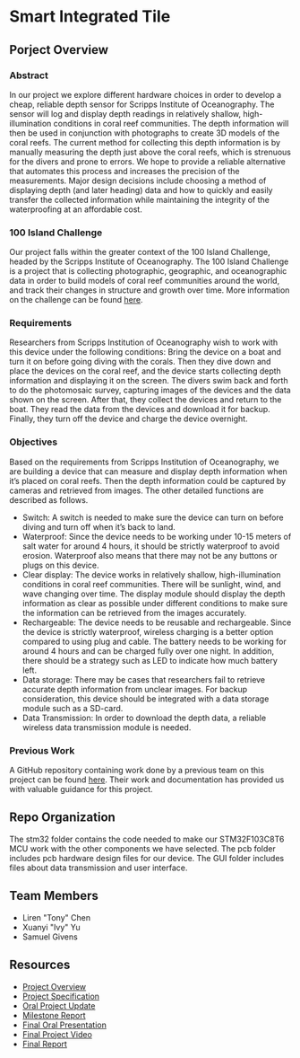 # Smart Integrated Tile
## Porject Overview
### Abstract
In our project we explore different hardware choices in order to develop a cheap, reliable depth sensor for Scripps Institute of Oceanography. The sensor will log and display depth readings in relatively shallow, high-illumination conditions in coral reef communities. The depth information will then be used in conjunction with photographs to create 3D models of the coral reefs. The current method for collecting this depth information is by manually measuring the depth just above the coral reefs, which is strenuous for the divers and prone to errors. We hope to provide a reliable alternative that automates this process and increases the precision of the measurements. Major design decisions include choosing a method of displaying depth (and later heading) data and how to quickly and easily transfer the collected information while maintaining the integrity of the waterproofing at an affordable cost.

### 100 Island Challenge
Our project falls within the greater context of the 100 Island Challenge, headed by the Scripps Institute of Oceanography. The 100 Island Challenge is a project that is collecting photographic, geographic, and oceanographic data in order to build models of coral reef communities around the world, and track their changes in structure and growth over time. More information on the challenge can be found [here](http://100islandchallenge.org/).

### Requirements
Researchers from Scripps Institution of Oceanography wish to work with this device under the following conditions: Bring the device on a boat and turn it on before going diving with the corals. Then they dive down and place the devices on the coral reef, and the device starts collecting depth information and displaying it on the screen. The divers swim back and forth to do the photomosaic survey, capturing images of the devices and the data shown on the screen. After that, they collect the devices and return to the boat. They read the data from the devices and download it for backup. Finally, they turn off the device and charge the device overnight.

### Objectives
Based on the requirements from Scripps Institution of Oceanography, we are building a device that can measure and display depth information when it’s placed on coral reefs. Then the depth information could be captured by cameras and retrieved from images. The other detailed functions are described as follows.
* Switch: A switch is needed to make sure the device can turn on before diving and turn off when it’s back to land. 
* Waterproof: Since the device needs to be working under 10-15 meters of salt water for around 4 hours, it should be strictly waterproof to avoid erosion. Waterproof also means that there may not be any buttons or plugs on this device.
* Clear display: The device works in relatively shallow, high-illumination conditions in coral reef communities. There will be sunlight, wind, and wave changing over time. The display module should display the depth information as clear as possible under different conditions to make sure the information can be retrieved from the images accurately.
* Rechargeable: The device needs to be reusable and rechargeable. Since the device is strictly waterproof, wireless charging is a better option compared to using plug and cable. The battery needs to be working for around 4 hours and can be charged fully over one night. In addition, there should be a strategy such as LED to indicate how much battery left.
* Data storage: There may be cases that researchers fail to retrieve accurate depth information from unclear images. For backup consideration, this device should be integrated with a data storage module such as a SD-card.
* Data Transmission: In order to download the depth data, a reliable wireless data transmission module is needed.

### Previous Work
A GitHub repository containing work done by a previous team on this project can be found [here](https://github.com/UCSD-E4E/coral-reef-mapping). Their work and documentation has provided us with valuable guidance for this project.

## Repo Organization
The stm32 folder contains the code needed to make our STM32F103C8T6 MCU work with the other components we have selected. The pcb folder includes pcb hardware design files for our device. The GUI folder includes files about data transmission and user interface.

## Team Members
* Liren "Tony" Chen
* Xuanyi "Ivy" Yu
* Samuel Givens

## Resources
* [Project Overview](https://drive.google.com/open?id=1Pus6sJ2qkKndr-W4F6nYFhtnWSXx7cwhct0EHbMCYVM)
* [Project Specification](https://drive.google.com/open?id=1e_64vk2hLm1WlwG5i0ryWBhBv_sy5NsdDfYOwhg4feA)
* [Oral Project Update](https://drive.google.com/open?id=1aEZSikz7JAXXPAU3vB3pFT56Vzhgw5z4WsIUU1GbcwE)
* [Milestone Report](https://drive.google.com/open?id=1EIhdwy2Vkavuux3ikYEyF9vRjz64th1LstWmFr8qIqA)
* [Final Oral Presentation](https://drive.google.com/open?id=1kZK5IM6NcCPRbsSYnko_ywsIkHWHUEnm4WjG7Nfi0os)
* [Final Project Video]()
* [Final Report](https://drive.google.com/open?id=1XefbvaYMcaKPTqKhkapIGFox0DjAbMtDtrPGPohWkk4)
